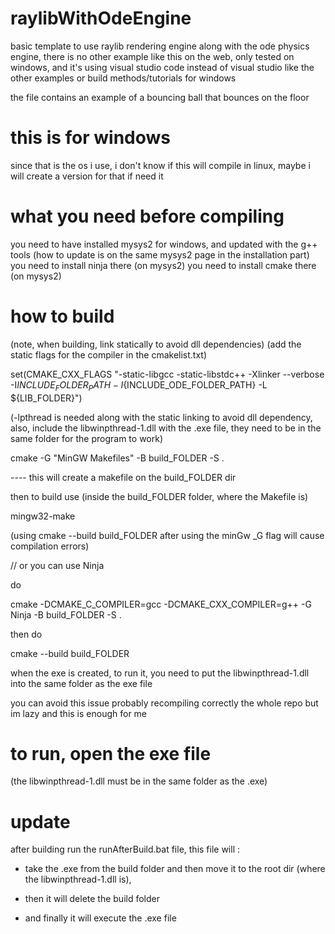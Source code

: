 # raylibWithOdeEngine
basic template to use raylib rendering engine along with the ode physics engine, there is no other example like this on the web, only tested on windows, and it's using visual studio code instead of visual studio like the other examples
or build methods/tutorials for windows

the file contains an example of a bouncing ball that bounces on the floor

# this is for windows
since that is the os i use,
i don't know if this will compile in linux,
maybe i will create a version for that if need it


# what you need before compiling

you need to have installed mysys2 for windows, and updated with the g++ tools (how to update is on the same mysys2 page in the installation part)
you need to install ninja there (on mysys2)
you need to install cmake there (on mysys2)


# how to build

(note, when building, link statically to avoid dll dependencies)
(add the static flags for the compiler in the cmakelist.txt)

set(CMAKE_CXX_FLAGS "-static-libgcc -static-libstdc++ -Xlinker --verbose -I${INCLUDE_FOLDER_PATH} -I${INCLUDE_ODE_FOLDER_PATH} -L ${LIB_FOLDER}")

(-lpthread is needed along with the static linking to avoid dll dependency, also, include the libwinpthread-1.dll with the .exe file, they need to be in the same folder for the program to work)

cmake -G "MinGW Makefiles" -B build_FOLDER -S .    

---- this will create a makefile on the build_FOLDER dir

then to build use (inside the build_FOLDER folder, where the Makefile is)

mingw32-make  

(using cmake --build build_FOLDER after using the minGw _G flag will cause compilation errors)



// or you can use Ninja

do

cmake -DCMAKE_C_COMPILER=gcc -DCMAKE_CXX_COMPILER=g++ -G Ninja -B build_FOLDER -S .

then do

cmake --build build_FOLDER




when the exe is created, to run it, you need to put the libwinpthread-1.dll into the same folder as the exe file

you can avoid this issue probably recompiling correctly the whole repo but im lazy and this is enough for me


# to run, open the exe file 
(the libwinpthread-1.dll must be in the same folder as the .exe)


# update
after building run the runAfterBuild.bat file, 
this file will : 
 * take the .exe from the build folder
   and then move it to the root dir (where the libwinpthread-1.dll is),
   
 * then it will delete the build folder
 * and finally it will execute the .exe file
